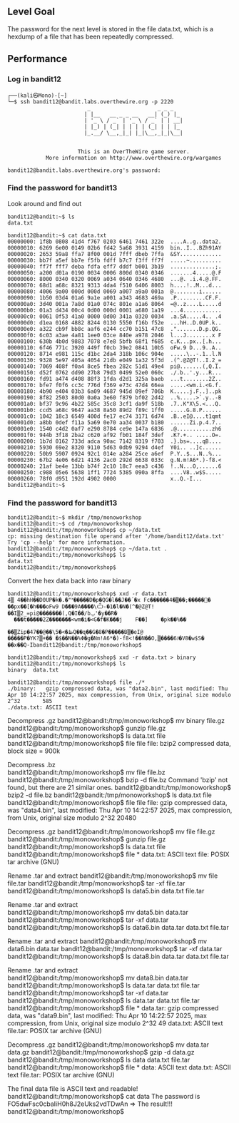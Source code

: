 ## Level Goal
The password for the next level is stored in the file data.txt, which is a hexdump of a file that has been repeatedly compressed.

## Performance
### Log in bandit12

    ┌──(kali㉿Mono)-[~]
    └─$ ssh bandit12@bandit.labs.overthewire.org -p 2220
                             _                     _ _ _   
                            | |__   __ _ _ __   __| (_) |_ 
                            | '_ \ / _` | '_ \ / _` | | __|
                            | |_) | (_| | | | | (_| | | |_ 
                            |_.__/ \__,_|_| |_|\__,_|_|\__|
                                                           
    
                          This is an OverTheWire game server. 
                More information on http://www.overthewire.org/wargames
    
    bandit12@bandit.labs.overthewire.org's password: 

### Find the password for bandit13

Look around and find out

    bandit12@bandit:~$ ls
    data.txt
    
    bandit12@bandit:~$ cat data.txt 
    00000000: 1f8b 0808 41d4 f767 0203 6461 7461 322e  ....A..g..data2.
    00000010: 6269 6e00 0149 02b6 fd42 5a68 3931 4159  bin..I...BZh91AY
    00000020: 2653 59a8 ffa7 8f00 001d 7fff dbeb 7ffa  &SY.............
    00000030: bb7f a5ef bb7e f5fb fdff b7c7 f3ff ff7f  .....~..........
    00000040: ff7f fff7 deba fdfa eff7 dddf b001 3b19  ..............;.
    00000050: a200 d01a 0190 0034 0006 800d 0340 0346  .......4.....@.F
    00000060: 8000 0340 0320 0069 a034 0640 0346 4680  ...@. .i.4.@.FF.
    00000070: 68d1 a68c 8321 9313 4da4 f510 6406 8003  h....!..M...d...
    00000080: 4006 9a00 000d 000d 0069 a007 a9a0 001a  @........i......
    00000090: 1b50 03d4 01a6 9a1e a001 a343 4683 469a  .P.........CF.F.
    000000a0: 3d40 001a 7a8d 01a0 074c 801e a1a6 8064  =@..z....L.....d
    000000b0: 01a3 d434 00c4 0d00 000d 0001 a680 1a19  ...4............
    000000c0: 0061 0f53 41a0 0000 0d00 341a 0320 0034  .a.SA.....4.. .4
    000000d0: d1ea 0168 4882 8244 0130 5550 f16b f52e  ...hH..D.0UP.k..
    000000e0: a322 cb9f bb8c aaf6 e244 cc70 b151 47c8  .".......D.p.QG.
    000000f0: 6c03 a3ae 4a81 1ee0 03ce 840e a978 2046  l...J........x F
    00000100: 630b 4b0d 9883 7078 e7e8 5bfb 68f1 f685  c.K...px..[.h...
    00000110: 6f46 771c 3920 449f f0cb 39e2 0841 10b5  oFw.9 D...9..A..
    00000120: 8714 e981 115c d1bc 2da4 318b 106c 904e  .....\..-.1..l.N
    00000130: 9328 5e97 405a 4054 21db e049 1a32 5f3d  .(^.@Z@T!..I.2_=
    00000140: 7069 408f f0a4 8ce5 fbea 282c 51d1 49e4  pi@.......(,Q.I.
    00000150: d52f 0762 dd90 27b8 79d3 0499 52e0 060c  ./.b..'.y...R...
    00000160: fd91 a474 d408 88f3 1fda d2d1 325a baeb  ...t........2Z..
    00000170: bfe7 f0f6 cc3c 776d f369 e73c 47d4 66ea  .....<wm.i.<G.f.
    00000180: 4b90 e404 03b3 6a09 4687 945d 09ef 706b  K.....j.F..]..pk
    00000190: 8f82 2503 80d0 0a0a 3e60 f879 bf02 2d42  ..%.....>`.y..-B
    000001a0: bf37 9c96 4b22 585c 35c8 3cf1 da9f 518b  .7..K"X\5.<...Q.
    000001b0: ccd5 a68c 9647 aa38 8a50 89d2 f89c 1ff0  .....G.8.P......
    000001c0: 1042 18c3 6549 400d fe17 ec74 3171 6d74  .B..eI@....t1qmt
    000001d0: a8bb 0def f11a 5a69 0e70 aa34 0037 b180  ......Zi.p.4.7..
    000001e0: 1540 c4d2 0af7 e290 8784 ce9e 147a 6836  .@...........zh6
    000001f0: 944b 3f18 2ba2 c620 af92 fb01 184f 3def  .K?.+.. .....O=.
    00000200: 1b7d 0162 733d adca 90ac 7142 8319 f703  .}.bs=....qB....
    00000210: 5930 69e2 8320 9110 5d63 0db9 9294 d4ef  Y0i.. ..]c......
    00000220: 50b9 5907 0924 92c1 014e a284 25ce a6ef  P.Y..$...N..%...
    00000230: 67b2 4e06 6d21 4136 2ac0 292d 6638 033c  g.N.m!A6*.)-f8.<
    00000240: 21af be4e 13bb b74f 2c10 18c7 eea3 c436  !..N...O,......6
    00000250: c988 05e6 5638 1ff1 7724 5385 090a 8ffa  ....V8..w$S.....
    00000260: 78f0 d951 192d 4902 0000                 x..Q.-I...
    bandit12@bandit:~$ 

### Find the password for bandit13

    bandit12@bandit:~$ mkdir /tmp/monoworkshop
    bandit12@bandit:~$ cd /tmp/monoworkshop
    bandit12@bandit:/tmp/monoworkshop$ cp ~/data.txt 
    cp: missing destination file operand after '/home/bandit12/data.txt'
    Try 'cp --help' for more information.
    bandit12@bandit:/tmp/monoworkshop$ cp ~/data.txt .
    bandit12@bandit:/tmp/monoworkshop$ ls
    data.txt
    bandit12@bandit:/tmp/monoworkshop$ 

Convert the hex data back into raw binary
    
    bandit12@bandit:/tmp/monoworkshop$ xxd -r data.txt 
    4▒ 4��hH��D0UP�k�.�"˟�����D�p�QG�l��J��΄�x Fc������޺�����;��▒�4�
    ��px��[�h���oFw9 D���9A����\Ѽ-�1�l�N�(^�@Z@T!��I▒2_=pi@�������(,Q�I��/bݐ'�y��R�
      ���t�����2Z�������<wm�i�<G�f�K���j    F��]    �pk��%��
    
    ��▒Zip�47��@��\5�<�ڟQ��զ��G�8�P�����B▒�eI@
    �����P�YK?▒+�� �$��N��%Φ�g�Nm!A6*�)-f8<!��N��O,▒����6Ɉ�V8�w$S�
    ��x��Q-Ibandit12@bandit:/tmp/monoworkshop$ 

    bandit12@bandit:/tmp/monoworkshop$ xxd -r data.txt > binary
    bandit12@bandit:/tmp/monoworkshop$ ls
    binary  data.txt

    bandit12@bandit:/tmp/monoworkshop$ file ./*
    ./binary:   gzip compressed data, was "data2.bin", last modified: Thu Apr 10 14:22:57 2025, max compression, from Unix, original size modulo 2^32       585
    ./data.txt: ASCII text

Decompress .gz
    bandit12@bandit:/tmp/monoworkshop$ mv binary file.gz
    bandit12@bandit:/tmp/monoworkshop$ gunzip file.gz 
    bandit12@bandit:/tmp/monoworkshop$ ls
    data.txt  file
    bandit12@bandit:/tmp/monoworkshop$ file file
    file: bzip2 compressed data, block size = 900k
    
Decompress .bz    
    bandit12@bandit:/tmp/monoworkshop$ mv file file.bz
    bandit12@bandit:/tmp/monoworkshop$ bzip -d file.bz
    Command 'bzip' not found, but there are 21 similar ones.
    bandit12@bandit:/tmp/monoworkshop$ bzip2 -d file.bz
    bandit12@bandit:/tmp/monoworkshop$ ls
    data.txt  file
    bandit12@bandit:/tmp/monoworkshop$ file file
    file: gzip compressed data, was "data4.bin", last modified: Thu Apr 10 14:22:57 2025, max compression, from Unix, original size modulo 2^32 20480

Decompress .gz
    bandit12@bandit:/tmp/monoworkshop$ mv file file.gz
    bandit12@bandit:/tmp/monoworkshop$ gunzip file.gz 
    bandit12@bandit:/tmp/monoworkshop$ ls
    data.txt  file
    bandit12@bandit:/tmp/monoworkshop$ file *
    data.txt:   ASCII text
    file:       POSIX tar archive (GNU)
        
Rename .tar and extract
    bandit12@bandit:/tmp/monoworkshop$ mv file file.tar
    bandit12@bandit:/tmp/monoworkshop$ tar -xf file.tar 
    bandit12@bandit:/tmp/monoworkshop$ ls
    data5.bin  data.txt  file.tar

 Rename .tar and extract      
    bandit12@bandit:/tmp/monoworkshop$ mv data5.bin data.tar
    bandit12@bandit:/tmp/monoworkshop$ tar -xf data.tar 
    bandit12@bandit:/tmp/monoworkshop$ ls
    data6.bin  data.tar  data.txt  file.tar

 Rename .tar and extract
    bandit12@bandit:/tmp/monoworkshop$ mv data6.bin data.tar
    bandit12@bandit:/tmp/monoworkshop$ tar -xf data.tar 
    bandit12@bandit:/tmp/monoworkshop$ ls
    data8.bin  data.tar  data.txt  file.tar

Rename .tar and extract        
    bandit12@bandit:/tmp/monoworkshop$ mv data8.bin data.tar
    bandit12@bandit:/tmp/monoworkshop$ ls
    data.tar  data.txt  file.tar
    bandit12@bandit:/tmp/monoworkshop$ tar -xf data.tar 
    bandit12@bandit:/tmp/monoworkshop$ ls
    data.tar  data.txt  file.tar
    bandit12@bandit:/tmp/monoworkshop$ file *
    data.tar:   gzip compressed data, was "data9.bin", last modified: Thu Apr 10 14:22:57 2025, max compression, from Unix, original size modulo 2^32 49
    data.txt:   ASCII text
    file.tar:   POSIX tar archive (GNU)

Decompress .gz
    bandit12@bandit:/tmp/monoworkshop$ mv data.tar data.gz
    bandit12@bandit:/tmp/monoworkshop$ gzip -d data.gz
    bandit12@bandit:/tmp/monoworkshop$ ls
    data  data.txt  file.tar
    bandit12@bandit:/tmp/monoworkshop$ file *
    data:       ASCII text
    data.txt:   ASCII text
    file.tar:   POSIX tar archive (GNU)
        
The final data file is ASCII text and readable!  
    bandit12@bandit:/tmp/monoworkshop$ cat data
    The password is FO5dwFsc0cbaIiH0h8J2eUks2vdTDwAn                     => The result!!!
    bandit12@bandit:/tmp/monoworkshop$ 
           
        
        
